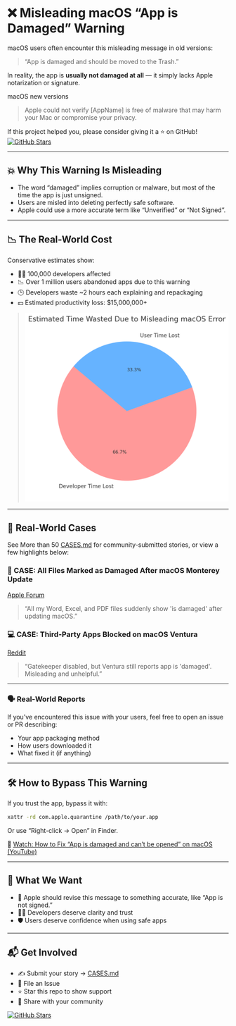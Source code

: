 # ❌ Misleading macOS “App is Damaged” Warning

macOS users often encounter this misleading message in old versions:

> “App is damaged and should be moved to the Trash.”

In reality, the app is **usually not damaged at all** — it simply lacks Apple notarization or signature.

macOS new versions

> Apple could not verify [AppName] is free of malware that may harm your Mac or compromise your privacy.

If this project helped you, please consider giving it a ⭐ on GitHub!
[![GitHub Stars](https://img.shields.io/github/stars/milisp/misleading-macos-damaged-warning?style=social)](https://github.com/milisp/misleading-macos-damaged-warning/stargazers)

---

## 💥 Why This Warning Is Misleading

- The word “damaged” implies corruption or malware, but most of the time the app is just unsigned.
- Users are misled into deleting perfectly safe software.
- Apple could use a more accurate term like “Unverified” or “Not Signed”.

---

## 📉 The Real-World Cost

Conservative estimates show:

- 🧑‍💻 100,000 developers affected
- 📉 Over 1 million users abandoned apps due to this warning
- 🕒 Developers waste ~2 hours each explaining and repackaging
- 💵 Estimated productivity loss: $15,000,000+

> ![Time Lost Pie Chart](./assets/apple-missleading-infographic.png)

---

## 🧪 Real-World Cases

See More than 50 [CASES.md](./CASES.md) for community-submitted stories, or view a few highlights below:

### 📁 CASE: All Files Marked as Damaged After macOS Monterey Update  
[Apple Forum](https://discussions.apple.com/thread/253714860)

> “All my Word, Excel, and PDF files suddenly show 'is damaged' after updating macOS.”

### 💻 CASE: Third-Party Apps Blocked on macOS Ventura  
[Reddit](https://www.reddit.com/r/macsysadmin/comments/13vu7f3/app_is_damaged_and_cant_be_opened_error_on_ventura/)

> “Gatekeeper disabled, but Ventura still reports app is 'damaged'. Misleading and unhelpful.”

---

### 🗣️ Real-World Reports

If you’ve encountered this issue with your users, feel free to open an issue or PR describing:

- Your app packaging method  
- How users downloaded it  
- What fixed it (if anything)

---

## 🛠️ How to Bypass This Warning

If you trust the app, bypass it with:

```bash
xattr -rd com.apple.quarantine /path/to/your.app
```

Or use “Right-click → Open” in Finder.

🎥 [Watch: How to Fix “App is damaged and can’t be opened” on macOS (YouTube)](https://www.youtube.com/watch?v=MEHFd0PCQh4)

---

## 🤝 What We Want

- 📢 Apple should revise this message to something accurate, like “App is not signed.”
- 🧑‍💻 Developers deserve clarity and trust
- 🛡️ Users deserve confidence when using safe apps

---

## 📬 Get Involved

- ✍️ Submit your story → [CASES.md](./CASES.md)
- 🐛 File an Issue
- ⭐ Star this repo to show support
- 🔁 Share with your community

[![GitHub Stars](https://img.shields.io/github/stars/milisp/misleading-macos-damaged-warning?style=social)](https://github.com/milisp/misleading-macos-damaged-warning/stargazers)